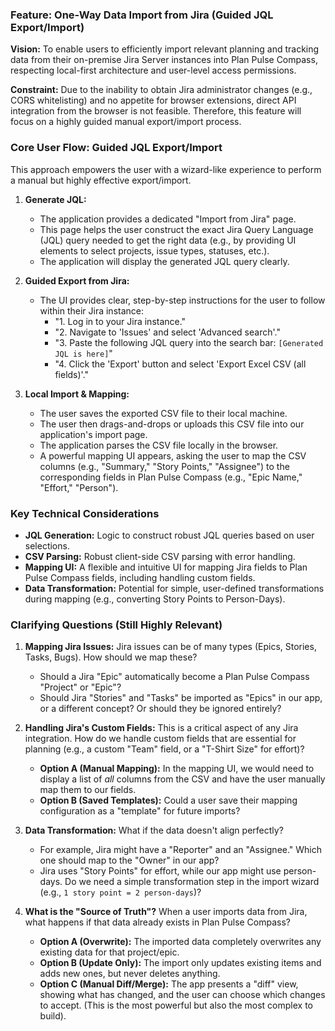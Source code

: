 ### Feature: One-Way Data Import from Jira (Guided JQL Export/Import)

**Vision:** To enable users to efficiently import relevant planning and tracking data from their on-premise Jira Server instances into Plan Pulse Compass, respecting local-first architecture and user-level access permissions.

**Constraint:** Due to the inability to obtain Jira administrator changes (e.g., CORS whitelisting) and no appetite for browser extensions, direct API integration from the browser is not feasible. Therefore, this feature will focus on a highly guided manual export/import process.

### Core User Flow: Guided JQL Export/Import

This approach empowers the user with a wizard-like experience to perform a manual but highly effective export/import.

1.  **Generate JQL:**
    - The application provides a dedicated "Import from Jira" page.
    - This page helps the user construct the exact Jira Query Language (JQL) query needed to get the right data (e.g., by providing UI elements to select projects, issue types, statuses, etc.).
    - The application will display the generated JQL query clearly.

2.  **Guided Export from Jira:**
    - The UI provides clear, step-by-step instructions for the user to follow within their Jira instance:
      - "1. Log in to your Jira instance."
      - "2. Navigate to 'Issues' and select 'Advanced search'."
      - "3. Paste the following JQL query into the search bar: `[Generated JQL is here]`"
      - "4. Click the 'Export' button and select 'Export Excel CSV (all fields)'."

3.  **Local Import & Mapping:**
    - The user saves the exported CSV file to their local machine.
    - The user then drags-and-drops or uploads this CSV file into our application's import page.
    - The application parses the CSV file locally in the browser.
    - A powerful mapping UI appears, asking the user to map the CSV columns (e.g., "Summary," "Story Points," "Assignee") to the corresponding fields in Plan Pulse Compass (e.g., "Epic Name," "Effort," "Person").

### Key Technical Considerations

- **JQL Generation:** Logic to construct robust JQL queries based on user selections.
- **CSV Parsing:** Robust client-side CSV parsing with error handling.
- **Mapping UI:** A flexible and intuitive UI for mapping Jira fields to Plan Pulse Compass fields, including handling custom fields.
- **Data Transformation:** Potential for simple, user-defined transformations during mapping (e.g., converting Story Points to Person-Days).

### Clarifying Questions (Still Highly Relevant)

1.  **Mapping Jira Issues:** Jira issues can be of many types (Epics, Stories, Tasks, Bugs). How should we map these?
    - Should a Jira "Epic" automatically become a Plan Pulse Compass "Project" or "Epic"?
    - Should Jira "Stories" and "Tasks" be imported as "Epics" in our app, or a different concept? Or should they be ignored entirely?

2.  **Handling Jira's Custom Fields:** This is a critical aspect of any Jira integration. How do we handle custom fields that are essential for planning (e.g., a custom "Team" field, or a "T-Shirt Size" for effort)?
    - **Option A (Manual Mapping):** In the mapping UI, we would need to display a list of _all_ columns from the CSV and have the user manually map them to our fields.
    - **Option B (Saved Templates):** Could a user save their mapping configuration as a "template" for future imports?

3.  **Data Transformation:** What if the data doesn't align perfectly?
    - For example, Jira might have a "Reporter" and an "Assignee." Which one should map to the "Owner" in our app?
    - Jira uses "Story Points" for effort, while our app might use person-days. Do we need a simple transformation step in the import wizard (e.g., `1 story point = 2 person-days`)?

4.  **What is the "Source of Truth"?** When a user imports data from Jira, what happens if that data already exists in Plan Pulse Compass?
    - **Option A (Overwrite):** The imported data completely overwrites any existing data for that project/epic.
    - **Option B (Update Only):** The import only updates existing items and adds new ones, but never deletes anything.
    - **Option C (Manual Diff/Merge):** The app presents a "diff" view, showing what has changed, and the user can choose which changes to accept. (This is the most powerful but also the most complex to build).
